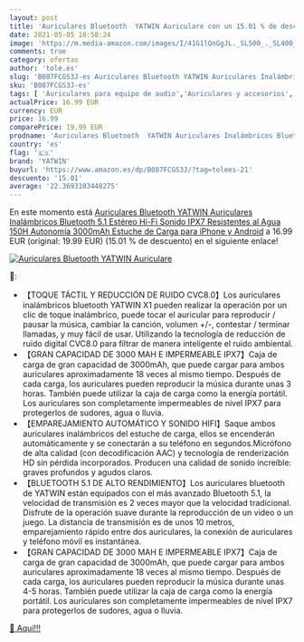 ```yaml
---
layout: post
title: 'Auriculares Bluetooth  YATWIN Auriculare con un 15.01 % de descuento'
date: 2021-05-05 10:58:24
image: 'https://m.media-amazon.com/images/I/41G1lQnGgJL._SL500_._SL400_.jpg'
comments: true
category: ofertas
author: 'tole.es'
slug: 'B087FCGS3J-es Auriculares Bluetooth YATWIN Auriculares Inalámbricos...'
sku: 'B087FCGS3J-es'
tags: [ 'Auriculares para equipo de audio','Auriculares y accesorios','Electrónica','android','yatwin', ]
actualPrice: 16.99 EUR
currency: EUR
price: 16.99
comparePrice: 19.99 EUR
prodname: 'Auriculares Bluetooth  YATWIN Auriculares Inalámbricos Bluetooth 5.1 Estéreo Hi-Fi Sonido IPX7 Resistentes al Agua  150H Autonomía 3000mAh Estuche de Carga para iPhone y Android'
country: 'es'
flag: '🇪🇸'
brand: 'YATWIN'
buyurl: 'https://www.amazon.es/dp/B087FCGS3J/?tag=tolees-21'
descuento: '15.01'
average: '22.3693103448275'
---
```


En este momento está [Auriculares Bluetooth  YATWIN Auriculares Inalámbricos Bluetooth 5.1 Estéreo Hi-Fi Sonido IPX7 Resistentes al Agua  150H Autonomía 3000mAh Estuche de Carga para iPhone y Android](https://www.amazon.es/dp/B087FCGS3J/?tag=tolees-21) a 16.99 EUR (original: 19.99 EUR) (15.01 %  de descuento) en el siguiente enlace!

[![Auriculares Bluetooth  YATWIN Auriculare](https://m.media-amazon.com/images/I/41G1lQnGgJL._SL500_._SL400_.jpg)](https://www.amazon.es/dp/B087FCGS3J/?tag=tolees-21)

🔎:

- 【TOQUE TÁCTIL Y REDUCCIÓN DE RUIDO CVC8.0】Los auriculares inalámbricos bluetooth YATWIN X1 pueden realizar la operación por un clic de toque inalámbrico, puede tocar el auricular para reproducir / pausar la música, cambiar la canción, volumen +/-, contestar / terminar llamadas, y muy fácil de usar. Utilizando la tecnología de reducción de ruido digital CVC8.0 para filtrar de manera inteligente el ruido ambiental.
- 【GRAN CAPACIDAD DE 3000 MAH E IMPERMEABLE IPX7】Caja de carga de gran capacidad de 3000mAh, que puede cargar para ambos auriculares aproximadamente 18 veces al mismo tiempo. Después de cada carga, los auriculares pueden reproducir la música durante unas 3 horas. También puede utilizar la caja de carga como la energía portátil. Los auriculares son completamente impermeables de nivel IPX7 para protegerlos de sudores, agua o lluvia.
- 【EMPAREJAMIENTO AUTOMÁTICO Y SONIDO HIFI】Saque ambos auriculares inalámbricos del estuche de carga, ellos se encenderán automáticamente y se conectarán a su teléfono en segundos.Micrófono de alta calidad (con decodificación AAC) y tecnología de renderización HD sin pérdida incorporados. Producen una calidad de sonido increíble: graves profundos y agudos claros.
- 【BLUETOOTH 5.1 DE ALTO RENDIMIENTO】Los auriculares bluetooth de YATWIN están equipados con el más avanzado Bluetooth 5.1, la velocidad de transmisión es 2 veces mayor que la velocidad tradicional. Disfrute de la operación suave durante la reproducción de un video o un juego. La distancia de transmisión es de unos 10 metros, emparejamiento rápido entre dos auriculares, la conexión de auriculares y teléfono móvil es instantánea.
- 【GRAN CAPACIDAD DE 3000 MAH E IMPERMEABLE IPX7】Caja de carga de gran capacidad de 3000mAh, que puede cargar para ambos auriculares aproximadamente 18 veces al mismo tiempo. Después de cada carga, los auriculares pueden reproducir la música durante unas 4-5 horas. También puede utilizar la caja de carga como la energía portátil. Los auriculares son completamente impermeables de nivel IPX7 para protegerlos de sudores, agua o lluvia.

[🛒 Aquí!!!](https://www.amazon.es/dp/B087FCGS3J/?tag=tolees-21)
